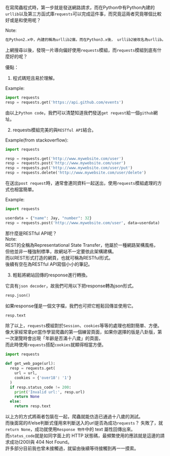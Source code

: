 在寫爬蟲程式時，第一步就是發送網路請求，而在Python中有Python內建的`urllib`以及第三方函式庫`requests`可以完成這件事，而究竟這兩者究竟哪個比較好或是和使用呢？

Note:
``` bash
在Python2.x中，內建的稱為urllib2庫。而在Python3.x後， urllib2被改名為urllib。
```

上網搜尋以後，發現一片導向偏好使用`requests`模組，而`requests`模組到底有什麼好的呢？

優點：
1. 程式碼短且易於理解。

Example:
```Python
import requests
resp = requests.get('https://api.github.com/events')
```

由以上`Python code`，我們可以清楚知道我們發送`get request`給一個`github`網址。

2. requests模組完美的與`RESTful API`結合。

Example(from stackoverflow):
```Python
import requests

resp = requests.get('http://www.mywebsite.com/user')
resp = requests.post('http://www.mywebsite.com/user')
resp = requests.put('http://www.mywebsite.com/user/put')
resp = requests.delete('http://www.mywebsite.com/user/delete')
```

在送出`post request`時，通常會連同資料一起送出，使用`requests`模組處理的方式也相當簡單。

Example:
```Python
import requests

userdata = {"name": Jay, "number": 32}
resp = requests.post('http://www.mywebsite.com/user', data=userdata)
```


那什麼是RESTful API呢？
<br>Note:
<br>REST的全稱為Representational State Transfer，他屬於一種網路架構風格，
<br>但他並非一種強制標準，故網站不一定要依此架構建構。
<br>而以REST形式打造的網頁，也就可稱為RESTful形式。
<br>後續有空在為RESTful API寫個小小的筆記。

3. 輕鬆將網站回傳的response進行轉換。

它具有`json decoder`，故我們可用以下把response轉為json形式。
```Python
resp.json()
```

如果response僅是一個文字檔，我們也可把它輕鬆回傳並使用它。
```Python
resp.text
```

除了以上，`requests`模組對於`Session`、`cookies`等等的處理也相對簡單、方便。
<br>像大家經常拿ptt當作學習爬蟲的第一個練習頁面，如果你選擇的版是八卦版，第一次瀏覽時會出現「年齡是否滿十八歲」的頁面，
<br>而此時使用`requests`搭配`cookies`就顯得相當方便。

```Python
import requests

def get_web_page(url):
  resp = requests.get(
    url = url,
    cookies = {'over18': '1'}
  )
  if resp.status_code != 200:
    print('Invalid url:', resp.url)
    return None
  else:
    return resp.text
```
以上方的方式將兩者包裝在一起，爬蟲就能仿造已通過十八歲的測試。
<br>而後面寫的if/else判斷式僅用來判斷送入的url是否為成功`requests`？
失敗了，就`return None`，成功就使用`Response 物件`中的 text 屬性回傳出來。
<br>而`status_code`就是如同字面上的 HTTP 狀態碼，最頻繁使用的應該就是這邊的請求成功(200)與 404 Not Found。
<br>許多部分目前我也曾未接觸過，就留由後續等待接觸到再一一摸索。

